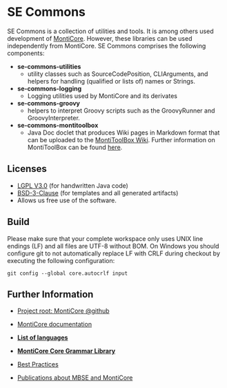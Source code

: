 <!-- (c) https://github.com/MontiCore/monticore -->
# SE Commons
SE Commons is a collection of utilities and tools. It is among others used 
development of [MontiCore](http://www.monticore.de). 
However, these libraries can be used independently from MontiCore.
SE Commons comprises the following components:

* **se-commons-utilities**
  * utility classes such as SourceCodePosition, CLIArguments, and helpers
  for handling (qualified or lists of) names or Strings.
* **se-commons-logging**
  * Logging utilities used by MontiCore and its derivates
* **se-commons-groovy** 
  * helpers to interpret Groovy scripts such as the GroovyRunner and GroovyInterpreter.
* **se-commons-montitoolbox**
  * Java Doc doclet that produces Wiki pages in Markdown format
  that can be uploaded to
    the [MontiToolBox Wiki](https://git.rwth-aachen.de/monticore/MontiToolBox/wikis/home).
    Further information on MontiToolBox can be found [here](https://git.rwth-aachen.de/monticore/MontiToolBox/wikis/home).  

## Licenses
* [LGPL V3.0](https://github.com/MontiCore/monticore/tree/master/00.org/Licenses/LICENSE-LGPL.md) (for handwritten Java code)
* [BSD-3-Clause](https://github.com/MontiCore/monticore/tree/master/00.org/Licenses/LICENSE-BSD3CLAUSE.md) (for templates and all generated artifacts)
* Allows us free use of the software.

## Build
Please make sure that your complete workspace only uses UNIX line endings (LF) and all files are UTF-8 without BOM.
On Windows you should configure git to not automatically replace LF with CRLF during checkout by executing the following configuration:

    git config --global core.autocrlf input

## Further Information

* [Project root: MontiCore @github](https://github.com/MontiCore/monticore)
* [MontiCore documentation](http://www.monticore.de/)

* [**List of languages**](https://git.rwth-aachen.de/monticore/monticore/-/blob/dev/docs/Languages.md)
* [**MontiCore Core Grammar Library**](https://git.rwth-aachen.de/monticore/monticore/blob/dev/monticore-grammar/src/main/grammars/de/monticore/Grammars.md)
* [Best Practices](BestPractices.md)
* [Publications about MBSE and MontiCore](https://www.se-rwth.de/publications/)


